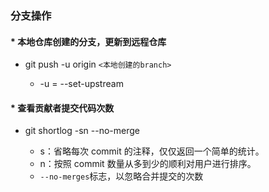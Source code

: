 ### 分支操作

#### * 本地仓库创建的分支，更新到远程仓库

* git push -u origin `<本地创建的branch>`

  * -u = --set-upstream

#### * 查看贡献者提交代码次数

* git shortlog -sn --no-merge

  * s：省略每次 commit 的注释，仅仅返回一个简单的统计。
  * n：按照 commit 数量从多到少的顺利对用户进行排序。
  * `--no-merges`标志，以忽略合并提交的次数
